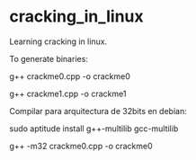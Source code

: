 cracking_in_linux
=================

Learning cracking in linux.

To generate binaries:

g++ crackme0.cpp -o crackme0 

g++ crackme1.cpp -o crackme1


Compilar para arquitectura de 32bits en debian: 

sudo aptitude install g++-multilib gcc-multilib

g++ -m32 crackme0.cpp -o crackme0
